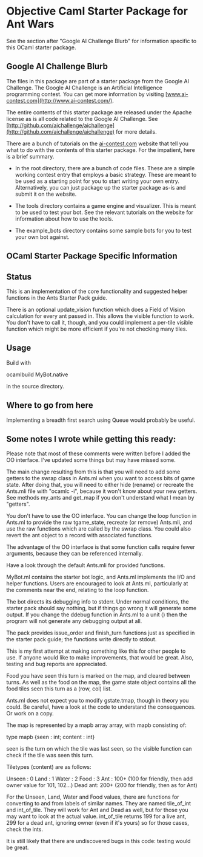 # Objective Caml Starter Package for Ant Wars

See the section after "Google AI Challenge Blurb" for information
specific to this OCaml starter package.


## Google AI Challenge Blurb

The files in this package are part of a starter package from the
Google AI Challenge. The Google AI Challenge is an Artificial
Intelligence programming contest. You can get more information by
visiting [www.ai-contest.com](http://www.ai-contest.com/).

The entire contents of this starter package are released under the
Apache license as is all code related to the Google AI Challenge. See
[http://github.com/aichallenge/aichallenge](http://github.com/aichallenge/aichallenge) for more details.

There are a bunch of tutorials on the [ai-contest.com](http://ai-contest.com/)
website that tell you what to do with the contents of this starter
package. For the impatient, here is a brief summary.

* In the root directory, there are a bunch of code files. These are a
  simple working contest entry that employs a basic strategy. These
  are meant to be used as a starting point for you to start writing
  your own entry.  Alternatively, you can just package up the starter
  package as-is and submit it on the website.

* The tools directory contains a game engine and visualizer. This is
  meant to be used to test your bot. See the relevant tutorials on the
  website for information about how to use the tools.

* The example_bots directory contains some sample bots for you to test
  your own bot against.


## OCaml Starter Package Specific Information

## Status

This is an implementation of the core functionality and suggested helper 
functions in the Ants Starter Pack guide.

There is an optional update_vision function which does a Field of Vision 
calculation for every ant passed in. This allows the visible function to 
work. You don't have to call it, though, and you could implement a 
per-tile visible function which might be more efficient if you're not 
checking many tiles.

## Usage

Build with

   ocamlbuild MyBot.native

in the source directory.

## Where to go from here

Implementing a breadth first search using Queue would probably be 
useful.

## Some notes I wrote while getting this ready:

Please note that most of these comments were written before I added the 
OO interface. I've updated some things but may have missed some.

The main change resulting from this is that you will need to add some 
getters to the swrap class in Ants.ml when you want to access bits of 
game state. After doing that, you will need to either hide (rename) or 
recreate the Ants.mli file with "ocamlc -i", because it won't know 
about your new getters. See methods my_ants and get_map if you don't 
understand what I mean by "getters".

You don't have to use the OO interface. You can change the loop function 
in Ants.ml to provide the raw tgame_state, recreate (or remove) 
Ants.mli, and use the raw functions which are called by the swrap class. 
You could also revert the ant object to a record with associated 
functions.

The advantage of the OO interface is that some function calls require 
fewer arguments, because they can be referenced internally.

Have a look through the default Ants.mli for provided functions.

MyBot.ml contains the starter bot logic, and Ants.ml implements the I/O 
and helper functions. Users are encouraged to look at Ants.ml, 
particularly at the comments near the end, relating to the loop 
function.

The bot directs its debugging info to stderr. Under normal conditions, 
the starter pack should say nothing, but if things go wrong it will 
generate some output. If you change the ddebug function in Ants.ml to a 
unit () then the program will not generate any debugging output at all.

The pack provides issue_order and finish_turn functions just as 
specified in the starter pack guide; the functions write directly to 
stdout. 

This is my first attempt at making something like this for other people 
to use. If anyone would like to make improvements, that would be great. 
Also, testing and bug reports are appreciated.

Food you have seen this turn is marked on the map, and cleared between 
turns. As well as the food on the map, the game state object contains 
all the food tiles seen this turn as a (row, col) list.

Ants.ml does not expect you to modify gstate.tmap, though in theory you 
could. Be careful, have a look at the code to understand the 
consequences. Or work on a copy.

The map is represented by a mapb array array, with mapb consisting of:

type mapb {seen : int; content : int}

seen is the turn on which the tile was last seen, so the visible 
function can check if the tile was seen this turn.

Tiletypes (content) are as follows:

Unseen 	: 0
Land	: 1
Water	: 2
Food	: 3
Ant	: 100+ (100 for friendly, then add owner value for 101, 102...)
Dead ant: 200+ (200 for friendly, then as for Ant)

For the Unseen, Land, Water and Food values, there are functions for 
converting to and from labels of similar names. They are named 
tile_of_int and int_of_tile. They will work for Ant and Dead as well, 
but for those you may want to look at the actual value. int_of_tile 
returns 199 for a live ant, 299 for a dead ant, ignoring owner (even if 
it's yours) so for those cases, check the ints.

It is still likely that there are undiscovered bugs in this code: 
testing would be great.
